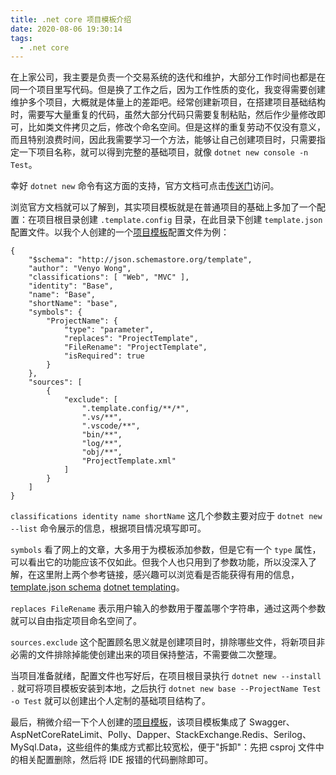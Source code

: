 ```yaml
---
title: .net core 项目模板介绍
date: 2020-08-06 19:30:14
tags:
  - .net core
---
```


在上家公司，我主要是负责一个交易系统的迭代和维护，大部分工作时间也都是在同一个项目里写代码。但是换了工作之后，因为工作性质的变化，我变得需要创建维护多个项目，大概就是体量上的差距吧。经常创建新项目，在搭建项目基础结构时，需要写大量重复的代码，虽然大部分代码只需要复制粘贴，然后作少量修改即可，比如类文件拷贝之后，修改个命名空间。但是这样的重复劳动不仅没有意义，而且特别浪费时间，因此我需要学习一个方法，能够让自己创建项目时，只需要指定一下项目名称，就可以得到完整的基础项目，就像 `dotnet new console -n Test`。

幸好 `dotnet new` 命令有这方面的支持，官方文档可点击[传送门](https://docs.microsoft.com/zh-cn/dotnet/core/tools/custom-templates)访问。

浏览官方文档就可以了解到，其实项目模板就是在普通项目的基础上多加了一个配置：在项目根目录创建 `.template.config` 目录，在此目录下创建 `template.json` 配置文件。以我个人创建的一个[项目模板](https://github.com/venyowong/ProjectTemplate)配置文件为例：
```
{
    "$schema": "http://json.schemastore.org/template",
    "author": "Venyo Wong",
    "classifications": [ "Web", "MVC" ],
    "identity": "Base",
    "name": "Base",
    "shortName": "base",
    "symbols": {
        "ProjectName": {
            "type": "parameter",
            "replaces": "ProjectTemplate",
            "FileRename": "ProjectTemplate",
            "isRequired": true
        }
    },
    "sources": [
        {
            "exclude": [
                ".template.config/**/*",
                ".vs/**",
                ".vscode/**",
                "bin/**",
                "log/**",
                "obj/**",
                "ProjectTemplate.xml"
            ]
        }
    ]
}
```

`classifications identity name shortName` 这几个参数主要对应于 `dotnet new --list` 命令展示的信息，根据项目情况填写即可。

`symbols` 看了网上的文章，大多用于为模板添加参数，但是它有一个 `type` 属性，可以看出它的功能应该不仅如此。但我个人也只用到了参数功能，所以没深入了解，在这里附上两个参考链接，感兴趣可以浏览看是否能获得有用的信息，[template.json schema](http://json.schemastore.org/template) [dotnet templating](https://github.com/dotnet/templating)。

`replaces FileRename` 表示用户输入的参数用于覆盖哪个字符串，通过这两个参数就可以自由指定项目命名空间了。

`sources.exclude` 这个配置顾名思义就是创建项目时，排除哪些文件，将新项目非必需的文件排除掉能使创建出来的项目保持整洁，不需要做二次整理。

当项目准备就绪，配置文件也写好后，在项目根目录执行 `dotnet new --install .` 就可将项目模板安装到本地，之后执行 `dotnet new base --ProjectName Test -o Test` 就可以创建出个人定制的基础项目结构了。

最后，稍微介绍一下个人创建的[项目模板](https://github.com/venyowong/ProjectTemplate)，该项目模板集成了 Swagger、AspNetCoreRateLimit、Polly、Dapper、StackExchange.Redis、Serilog、MySql.Data，这些组件的集成方式都比较宽松，便于"拆卸"：先把 csproj 文件中的相关配置删除，然后将 IDE 报错的代码删除即可。